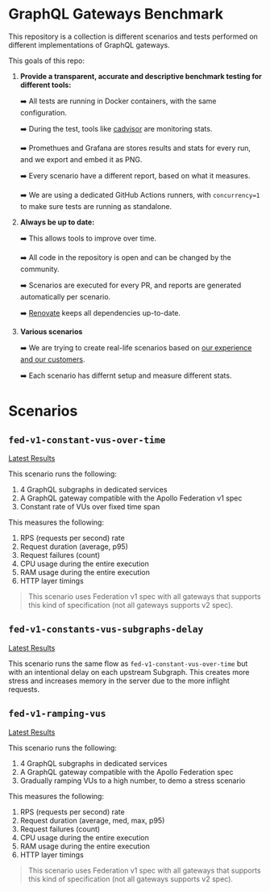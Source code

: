 # GraphQL Gateways Benchmark

This repository is a collection is different scenarios and tests performed on different implementations of GraphQL gateways. 

This goals of this repo:

1. **Provide a transparent, accurate and descriptive benchmark testing for different tools:**

    ➡️ All tests are running in Docker containers, with the same configuration.

    ➡️ During the test, tools like [cadvisor](https://github.com/google/cadvisor) are monitoring stats.

    ➡️ Promethues and Grafana are stores results and stats for every run, and we export and embed it as PNG.

    ➡️ Every scenario have a different report, based on what it measures.

    ➡️ We are using a dedicated GitHub Actions runners, with `concurrency=1` to make sure tests are running as standalone. 

2. **Always be up to date:**

    ➡️ This allows tools to improve over time.

    ➡️ All code in the repository is open and can be changed by the community. 

    ➡️ Scenarios are executed for every PR, and reports are generated automatically per scenario.

    ➡️ [Renovate](https://github.com/renovatebot/renovate) keeps all dependencies up-to-date.

3. **Various scenarios**

    ➡️ We are trying to create real-life scenarios based on [our experience and our customers](the-guild.dev). 

    ➡️ Each scenario has differnt setup and measure different stats.

# Scenarios

## `fed-v1-constant-vus-over-time`

[Latest Results](./scenarios/fed-v1-constant-vus-over-time/README.md)

This scenario runs the following:

1. 4 GraphQL subgraphs in dedicated services 
2. A GraphQL gateway compatible with the Apollo Federation v1 spec
3. Constant rate of VUs over fixed time span

This measures the following:
1. RPS (requests per second) rate 
2. Request duration (average, p95)
3. Request failures (count)
4. CPU usage during the entire execution
5. RAM usage during the entire execution
6. HTTP layer timings

> This scenario uses Federation v1 spec with all gateways that supports this kind of specification (not all gateways supports v2 spec).

## `fed-v1-constants-vus-subgraphs-delay`

[Latest Results](./scenarios/fed-v1-constants-vus-subgraphs-delay/README.md)

This scenario runs the same flow as `fed-v1-constant-vus-over-time` but with an intentional delay on each upstream Subgraph. This creates more stress and increases memory in the server due to the more inflight requests. 

## `fed-v1-ramping-vus`

[Latest Results](./scenarios/fed-v1-ramping-vus/README.md)

This scenario runs the following:

1. 4 GraphQL subgraphs in dedicated services 
2. A GraphQL gateway compatible with the Apollo Federation spec
3. Gradually ramping VUs to a high number, to demo a stress scenario

This measures the following:
1. RPS (requests per second) rate 
2. Request duration (average, med, max, p95)
3. Request failures (count)
4. CPU usage during the entire execution
5. RAM usage during the entire execution
6. HTTP layer timings

> This scenario uses Federation v1 spec with all gateways that supports this kind of specification (not all gateways supports v2 spec).
